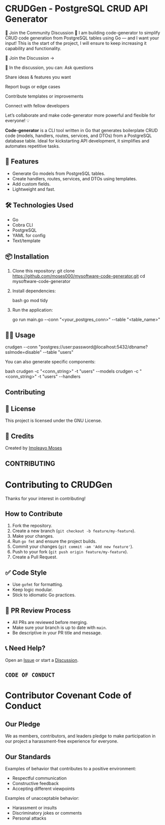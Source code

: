# CRUDGen - PostgreSQL CRUD API Generator

💬 Join the Community Discussion
🚀 I am building code-generator to simplify CRUD code generation from PostgreSQL tables using Go — and I want your input! This is the start of the project, I will ensure to keep increasing it capability and functionality. 

📣 Join the Discussion →

📌 In the discussion, you can:
Ask questions

Share ideas & features you want

Report bugs or edge cases

Contribute templates or improvements

Connect with fellow developers

Let’s collaborate and make code-generator more powerful and flexible for everyone! 💡




**Code-generator** is a CLI tool written in Go that generates boilerplate CRUD code (models, handlers, routes, services, and DTOs) from a PostgreSQL database table. Ideal for kickstarting API development, it simplifies and automates repetitive tasks.

## 🚀 Features

- Generate Go models from PostgreSQL tables.
- Create handlers, routes, services, and DTOs using templates.
- Add custom fields.
- Lightweight and fast.

## 🛠️ Technologies Used

- Go
- Cobra CLI
- PostgreSQL
- YAML for config
- Text/template

## 📦 Installation

1. Clone this repository:
   git clone https://github.com/moses000/mysoftware-code-generator.git
   cd mysoftware-code-generator

2. Install dependencies:

   bash
   go mod tidy
   

3. Run the application:

   go run main.go --conn "<your_postgres_conn>" --table "<table_name>"

## 🧑‍💻 Usage

crudgen --conn "postgres://user:password@localhost:5432/dbname?sslmode=disable" --table "users"

You can also generate specific components:

bash
crudgen -c "<conn_string>" -t "users" --models
crudgen -c "<conn_string>" -t "users" --handlers


## Contributing

## 📄 License

This project is licensed under the GNU License.

## 🙏 Credits

Created by [Imoleayo Moses](https://github.com/moses000)


## CONTRIBUTING

# Contributing to CRUDGen

Thanks for your interest in contributing!

## How to Contribute

1. Fork the repository.
2. Create a new branch (`git checkout -b feature/my-feature`).
3. Make your changes.
4. Run `go fmt` and ensure the project builds.
5. Commit your changes (`git commit -am 'Add new feature'`).
6. Push to your fork (`git push origin feature/my-feature`).
7. Create a Pull Request.

## ✅ Code Style

- Use `gofmt` for formatting.
- Keep logic modular.
- Stick to idiomatic Go practices.

## 🔄 PR Review Process

- All PRs are reviewed before merging.
- Make sure your branch is up to date with `main`.
- Be descriptive in your PR title and message.

## 📞 Need Help?

Open an [Issue](https://github.com/moses000/mysoftware-code-generator/issues) or start a [Discussion](https://github.com/moses000/mysoftware-code-generator/discussions).


## `CODE OF CONDUCT`


# Contributor Covenant Code of Conduct

## Our Pledge

We as members, contributors, and leaders pledge to make participation in our project a harassment-free experience for everyone.

## Our Standards

Examples of behavior that contributes to a positive environment:
- Respectful communication
- Constructive feedback
- Accepting different viewpoints

Examples of unacceptable behavior:
- Harassment or insults
- Discriminatory jokes or comments
- Personal attacks

